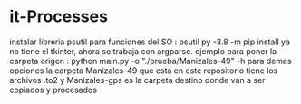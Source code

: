 # it-Processes

instalar libreria psutil para funciones del SO : psutil py -3.8 -m pip install
ya no tiene el tkinter, ahora se trabaja con argparse. ejemplo para poner la carpeta origen :  python main.py -o "./prueba/Manizales-49"
-h para demas opciones
la carpeta Manizales-49 que esta en este repositorio tiene los archivos .to2 y Manizales-gps es la carpeta destino donde van a ser copiados y procesados
